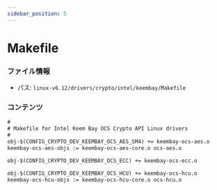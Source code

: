 ```yaml
---
sidebar_position: 5
---
```

# Makefile

### ファイル情報

- パス: `linux-v6.12/drivers/crypto/intel/keembay/Makefile`

### コンテンツ

```txt
#
# Makefile for Intel Keem Bay OCS Crypto API Linux drivers
#
obj-$(CONFIG_CRYPTO_DEV_KEEMBAY_OCS_AES_SM4) += keembay-ocs-aes.o
keembay-ocs-aes-objs := keembay-ocs-aes-core.o ocs-aes.o

obj-$(CONFIG_CRYPTO_DEV_KEEMBAY_OCS_ECC) += keembay-ocs-ecc.o

obj-$(CONFIG_CRYPTO_DEV_KEEMBAY_OCS_HCU) += keembay-ocs-hcu.o
keembay-ocs-hcu-objs := keembay-ocs-hcu-core.o ocs-hcu.o

```
